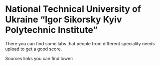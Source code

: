 # National Technical University of Ukraine “Igor Sikorsky Kyiv Polytechnic Institute”

There you can find some labs that people from different speciality needs upload to get a good score.

Sources links you can find lower: